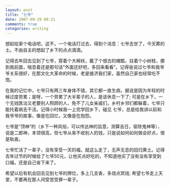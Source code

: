 ```yaml
---
layout: post
title: "七爷"
date: 2007-09-29 00:21
comments: true
categories: writing
---
```

想起给家个电话吧，这不，一个电话打过去，得到个消息：七爷去世了，今天葬的土。不由自主的想起了乡下的点点滴滴。
 
记得去年回去见到了七爷，穿着个大棉袄，戴了个很古的帽瓢，拄着个小树枝，挪到我前面，喘息着还是那句话"外面还好吧，多回来看看”。记得爸说过七爷和我爷爷关系很好，在那文化大革命的时候，老是接济我们家，虽然自己家也经常吃不饱。
 
在我的记忆中，七爷只有两三年身体不错，其它都一直生病，据说是因为年轻的时候过度劳累；是呀，一个劳累了大半辈子的人，是该休息一下了; 可是在乡下，一个无钱医治又老要别人照顾的人，免不了儿女亲戚们，乡村乡邻们都躲着，七爷只能托着病去干活。记得小时候我一上完学回乡下，碰见 七爷，总是给我讲以前和我爷爷的故事，像是在回忆，又像是在抱怨。
 
七爷是“顶神”的（乡下一种风俗，可以传达神的旨意，测算吉日，驱除鬼神等），说是二郎神，本领很高，但七爷从来不收别人的钱，只是说如何如何做会好点，很是耿直。
 
七爷忙活了一辈子，没有享受一天的福，就这么走了，无声无息的回归黄土。记得去年过节的时候给了七爷50元，让他买点好吃的，不知道他买了没有没有享受到口福，还是自己省下来了。
 
希望以后有机会回去见到七爷的牌位，多上几支香，多烧点冥钱; 希望七爷走上天堂，不要再在那人间受苦受罪一辈子。 
